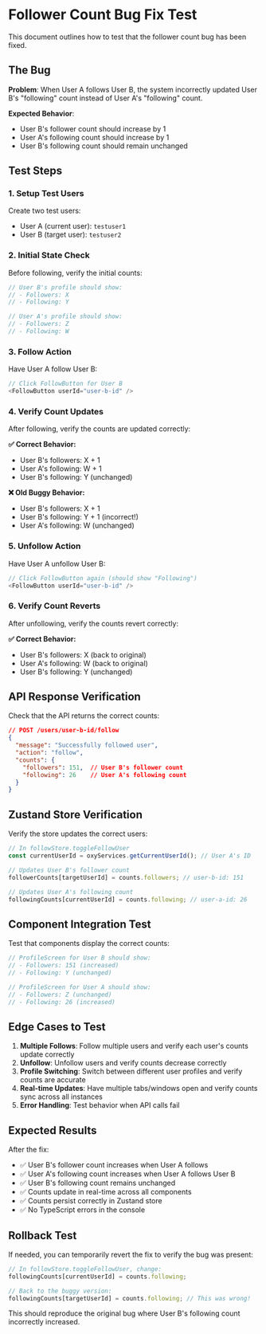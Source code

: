 # Follower Count Bug Fix Test

This document outlines how to test that the follower count bug has been fixed.

## The Bug

**Problem**: When User A follows User B, the system incorrectly updated User B's "following" count instead of User A's "following" count.

**Expected Behavior**: 
- User B's follower count should increase by 1
- User A's following count should increase by 1
- User B's following count should remain unchanged

## Test Steps

### 1. Setup Test Users

Create two test users:
- User A (current user): `testuser1`
- User B (target user): `testuser2`

### 2. Initial State Check

Before following, verify the initial counts:

```typescript
// User B's profile should show:
// - Followers: X
// - Following: Y

// User A's profile should show:
// - Followers: Z
// - Following: W
```

### 3. Follow Action

Have User A follow User B:

```typescript
// Click FollowButton for User B
<FollowButton userId="user-b-id" />
```

### 4. Verify Count Updates

After following, verify the counts are updated correctly:

**✅ Correct Behavior:**
- User B's followers: X + 1
- User A's following: W + 1
- User B's following: Y (unchanged)

**❌ Old Buggy Behavior:**
- User B's followers: X + 1
- User B's following: Y + 1 (incorrect!)
- User A's following: W (unchanged)

### 5. Unfollow Action

Have User A unfollow User B:

```typescript
// Click FollowButton again (should show "Following")
<FollowButton userId="user-b-id" />
```

### 6. Verify Count Reverts

After unfollowing, verify the counts revert correctly:

**✅ Correct Behavior:**
- User B's followers: X (back to original)
- User A's following: W (back to original)
- User B's following: Y (unchanged)

## API Response Verification

Check that the API returns the correct counts:

```json
// POST /users/user-b-id/follow
{
  "message": "Successfully followed user",
  "action": "follow",
  "counts": {
    "followers": 151,  // User B's follower count
    "following": 26    // User A's following count
  }
}
```

## Zustand Store Verification

Verify the store updates the correct users:

```typescript
// In followStore.toggleFollowUser
const currentUserId = oxyServices.getCurrentUserId(); // User A's ID

// Updates User B's follower count
followerCounts[targetUserId] = counts.followers; // user-b-id: 151

// Updates User A's following count  
followingCounts[currentUserId] = counts.following; // user-a-id: 26
```

## Component Integration Test

Test that components display the correct counts:

```typescript
// ProfileScreen for User B should show:
// - Followers: 151 (increased)
// - Following: Y (unchanged)

// ProfileScreen for User A should show:
// - Followers: Z (unchanged)
// - Following: 26 (increased)
```

## Edge Cases to Test

1. **Multiple Follows**: Follow multiple users and verify each user's counts update correctly
2. **Unfollow**: Unfollow users and verify counts decrease correctly
3. **Profile Switching**: Switch between different user profiles and verify counts are accurate
4. **Real-time Updates**: Have multiple tabs/windows open and verify counts sync across all instances
5. **Error Handling**: Test behavior when API calls fail

## Expected Results

After the fix:

- ✅ User B's follower count increases when User A follows
- ✅ User A's following count increases when User A follows User B
- ✅ User B's following count remains unchanged
- ✅ Counts update in real-time across all components
- ✅ Counts persist correctly in Zustand store
- ✅ No TypeScript errors in the console

## Rollback Test

If needed, you can temporarily revert the fix to verify the bug was present:

```typescript
// In followStore.toggleFollowUser, change:
followingCounts[currentUserId] = counts.following;

// Back to the buggy version:
followingCounts[targetUserId] = counts.following; // This was wrong!
```

This should reproduce the original bug where User B's following count incorrectly increased. 